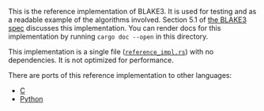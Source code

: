 This is the reference implementation of BLAKE3. It is used for testing and
as a readable example of the algorithms involved. Section 5.1 of [the BLAKE3
spec](https://github.com/BLAKE3-team/BLAKE3-specs/blob/master/blake3.pdf)
discusses this implementation. You can render docs for this implementation
by running `cargo doc --open` in this directory.

This implementation is a single file
([`reference_impl.rs`](reference_impl.rs)) with no dependencies. It is
not optimized for performance.

There are ports of this reference implementation to other languages:

- [C](https://github.com/oconnor663/blake3_reference_impl_c)
- [Python](https://github.com/oconnor663/pure_python_blake3)
